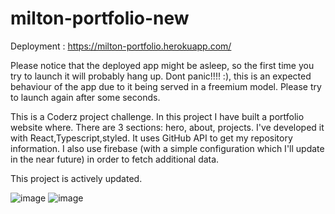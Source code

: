 # milton-portfolio-new
Deployment : https://milton-portfolio.herokuapp.com/

Please notice that the deployed app might be asleep, so the first time you try to launch it will probably hang up. Dont panic!!!! :), this is an expected behaviour of the app due to it being served in a freemium model. Please try to launch again after some seconds.

This is a Coderz project challenge. In this project I have built a portfolio website where. There are 3 sections: hero, about, projects.
I've developed it with React,Typescript,styled. It uses GitHub API to get my repository information. I also use firebase (with a simple configuration which I'll update in the near future) in order to fetch additional data.

This project is actively updated.

![image](https://user-images.githubusercontent.com/62177111/138614070-862654c3-b36f-4078-ab72-9531775f50ec.png)
![image](https://user-images.githubusercontent.com/62177111/138614144-fa2580f1-ade4-4155-b2c3-e4b619432191.png)



